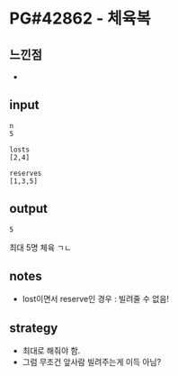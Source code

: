 # PG#42862 - 체육복

## 느낀점
* 

## input
```
n
5

losts
[2,4]

reserves
[1,3,5]

```

## output
```
5
```
최대 5명 체육 ㄱㄴ

## notes
* lost이면서 reserve인 경우 : 빌려줄 수 없음!

## strategy
* 최대로 해줘야 함.
* 그럼 무조건 앞사람 빌려주는게 이득 아님?
